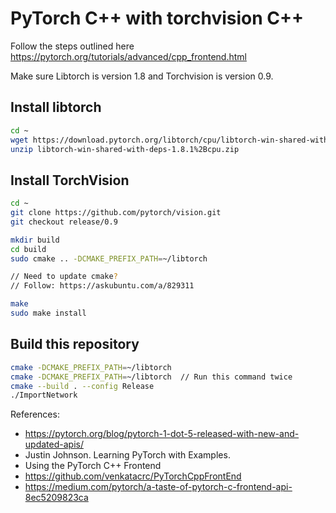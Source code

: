 # PyTorch C++ with torchvision C++

Follow the steps outlined here https://pytorch.org/tutorials/advanced/cpp_frontend.html

Make sure Libtorch is version 1.8 and Torchvision is version 0.9.

## Install libtorch

```bash
cd ~
wget https://download.pytorch.org/libtorch/cpu/libtorch-win-shared-with-deps-1.8.1%2Bcpu.zip
unzip libtorch-win-shared-with-deps-1.8.1%2Bcpu.zip
```

## Install TorchVision

```bash
cd ~
git clone https://github.com/pytorch/vision.git
git checkout release/0.9

mkdir build
cd build
sudo cmake .. -DCMAKE_PREFIX_PATH=~/libtorch

// Need to update cmake?
// Follow: https://askubuntu.com/a/829311

make
sudo make install
```

## Build this repository

```bash
cmake -DCMAKE_PREFIX_PATH=~/libtorch
cmake -DCMAKE_PREFIX_PATH=~/libtorch  // Run this command twice
cmake --build . --config Release
./ImportNetwork
```

References:
* https://pytorch.org/blog/pytorch-1-dot-5-released-with-new-and-updated-apis/
* Justin Johnson. Learning PyTorch with Examples.
* Using the PyTorch C++ Frontend
* https://github.com/venkatacrc/PyTorchCppFrontEnd
* https://medium.com/pytorch/a-taste-of-pytorch-c-frontend-api-8ec5209823ca
